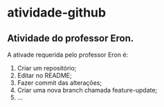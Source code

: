 # atividade-github
## Atividade do professor Eron.

A ativade requerida pelo professor Eron é:
1. Criar um repositório;
2. Editar no README;
3. Fazer commit das alterações;
4. Criar uma nova branch chamada feature-update;
5. ...
